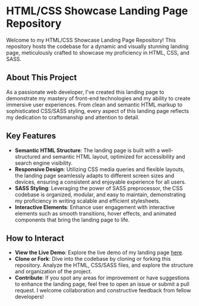 # HTML/CSS Showcase Landing Page Repository

Welcome to my HTML/CSS Showcase Landing Page Repository! This repository hosts the codebase for a dynamic and visually stunning landing page, meticulously crafted to showcase my proficiency in HTML, CSS, and SASS.

## About This Project
As a passionate web developer, I've created this landing page to demonstrate my mastery of front-end technologies and my ability to create immersive user experiences. From clean and semantic HTML markup to sophisticated CSS/SASS styling, every aspect of this landing page reflects my dedication to craftsmanship and attention to detail.

## Key Features
- **Semantic HTML Structure**: The landing page is built with a well-structured and semantic HTML layout, optimized for accessibility and search engine visibility.
- **Responsive Design**: Utilizing CSS media queries and flexible layouts, the landing page seamlessly adapts to different screen sizes and devices, ensuring a consistent and enjoyable experience for all users.
- **SASS Styling**: Leveraging the power of SASS preprocessor, the CSS codebase is organized, modular, and easy to maintain, demonstrating my proficiency in writing scalable and efficient stylesheets.
- **Interactive Elements**: Enhance user engagement with interactive elements such as smooth transitions, hover effects, and animated components that bring the landing page to life.
## How to Interact
- **View the Live Demo**: Explore the live demo of my landing page [here](https://davwidos.github.io/Kickstarter-landing-page/).
- **Clone or Fork**: Dive into the codebase by cloning or forking this repository. Analyze the HTML, CSS/SASS files, and explore the structure and organization of the project.
- **Contribute**: If you spot any areas for improvement or have suggestions to enhance the landing page, feel free to open an issue or submit a pull request. I welcome collaboration and constructive feedback from fellow developers!
